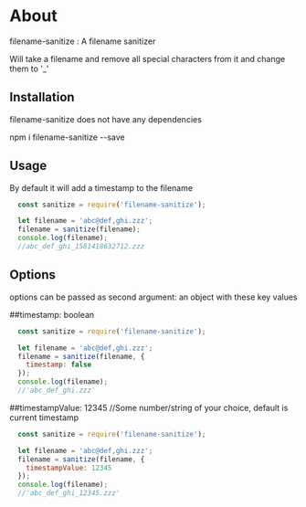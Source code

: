 # About

filename-sanitize : A filename sanitizer

Will take a filename and remove all special characters from it and change them to '_'

## Installation

filename-sanitize does not have any dependencies

npm i filename-sanitize --save

## Usage

By default it will add a timestamp to the filename
```javascript
  const sanitize = require('filename-sanitize');

  let filename = 'abc@def,ghi.zzz';
  filename = sanitize(filename);
  console.log(filename);
  //abc_def_ghi_1581418632712.zzz

```

## Options

options can be passed as second argument: an object with these key values

##timestamp: boolean

```javascript
  const sanitize = require('filename-sanitize');

  let filename = 'abc@def,ghi.zzz';
  filename = sanitize(filename, {
    timestamp: false
  });
  console.log(filename);
  //'abc_def_ghi.zzz'

```

##timestampValue: 12345 //Some number/string of your choice, default is current timestamp

```javascript
  const sanitize = require('filename-sanitize');

  let filename = 'abc@def,ghi.zzz';
  filename = sanitize(filename, {
    timestampValue: 12345
  });
  console.log(filename);
  //'abc_def_ghi_12345.zzz'

```